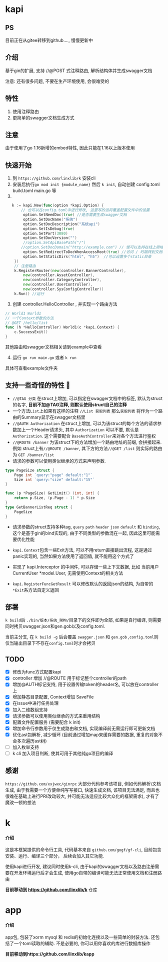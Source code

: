 # kapi

## PS
目前正在从gitee转移到github...., 慢慢更新中

## 介绍
基于gin的扩展, 支持 //@POST 式注释路由, 解析结构体并生成swagger文档


注意: 还有很多问题, 不要在生产环境使用, 会很难受的

## 特性
1. 使用注释路由
2. 更简单的swagger文档生成方式


## 注意
由于使用了go 1.16新增的embed特性, 因此只能在1.16以上版本使用

## 快速开始

1. 到 `https://github.com/linxlib/k` 安装cli
2. 安装后执行`go mod init {module_name}` 然后 `k init`, 自动创建 config.toml build.toml main.go 等
3. 
```go
   k := kapi.New(func(option *kapi.Option) {
	   // 也可以在config.toml中进行修改, 这里写的话将覆盖配置文件中的设置
        option.SetNeedDoc(true) //是否需要生成swagger文档
        option.SetDocName("系统")
        option.SetDocDescription("系统api")
        option.SetIsDebug(true)
        option.SetPort(3080)
        option.SetDocVersion("")
        //option.SetApiBasePath("/")
       //option.SetDocDomain("http://example.com") // 使可以支持在线上用域名访问文档, 本地开发时默认为http://局域网ip+端口/swagger/
        option.SetRedirectToDocWhenAccessRoot(true) //访问 / 时跳转到文档
        option.SetStaticDirs("html", "h5")  //可以设置多个static目录
    })
    // 注册路由
    k.RegisterRouter(new(controller.BannerController),
        new(controller.AssetController),
        new(controller.CategoryController),
        new(controller.UserController),
        new(controller.SysConfigController))
	k.Run() //运行
```
3. 创建 controller.HelloController , 并实现一个路由方法
```go
// World1 World1
// 一个Context参数的方法
// @GET /hello/list
func (h *HelloController) World1(c *kapi.Context) {
	c.SuccessExit()
}
```
其他路由和swagger文档相关请到example中查看

4. 运行 `go run main.go` 或者 `k run`

具体可查看example文件夹


## 支持一些奇怪的特性 🐶

- `//@TAG 分类` 在struct上增加, 可以指定在swagger文档中的标签, 默认为struct的名字, **目前不加@TAG注释, 则默认使用struct自己的注释**
- 一个方法`List`上如果有这样的注释 `//List 获取列表` 那么`获取列表` 将作为一个路由的Summary显示在swagger文档里
- `//@AUTH Authorization` 在struct上增加, 可以为该struct的每个方法的请求参数加上一个Header请求头, 其中 `Authorization` 可以不要, 默认是 `Authorization`. 
这个需要配合 `BaseAuthController`来对各个方法进行鉴权
- `//@ROUTE /banner` 为该struct下的方法增加一个路由地址的前缀, 会拼接起来. 例如 struct上有`//@ROUTE /banner`, 其下方的方法`//@GET /list` 则实际的路由为 `GET /banner/list`
- 请求的参数可以使用类似继承的方式来声明参数. 
```go
type PageSize struct {
    Page int `query:"page" default:"1"`
    Size int `query:"size" default:"15"`
}

func (p *PageSize) GetLimit() (int, int) {
    return p.Size, (p.Page - 1) * p.Size
}
type GetBannerListReq struct {
	PageSize
}
```
- 请求参数的struct支持多种tag, `query` `path` `header` `json` `default` 和 `binding`, 这个是基于gin的bind实现的, 
由于不同类型的参数混在一起, 因此这里可能需要优化性能

- `kapi.Context`包含一些Exit方法, 可以不用return直接跳出流程, 这是通过panic实现的, 当然如果方法使用了返回值, 就不能用这个方式了
- 实现了 kapi.Interceptor 的中间件, 可以存储一些上下文数据, 比如 当前用户 CurrentUser *model.User, 无需使用Context的相关方法
- `kapi.RegisterFuncGetResult` 可以修改默认的返回json的结构, 为自带的 `*Exit`系方法自定义返回

## 部署
`k build`后 `./bin/版本/系统_架构/`目录下的文件即为全部, 如果是自行编译, 则需要同时拷贝swagger.json和gen.gob以及config.toml.

当前主分支, 在 `k build -g` 后会覆盖 `swagger.json` 和 `gen.gob` ,`config.toml`则仅当输出目录下不存在`config.toml`时才会拷贝


## TODO

- [x] 修改为func方式配置kapi
- [x] controller 增加 //@ROUTE 用于标记整个controller的path
- [x] 增加@AUTH标记支持, 用于设置传输token的header名, 可以放在controller上
- [x] 增加静态目录配置, Context增加 SaveFile
- [x] 在issue中进行任务处理
- [x] 加入二维数组支持
- [x] 请求参数可以使用类似继承的方式来重用结构
- [x] 配置文件配置服务 (需要配合 k init)
- [x] 增加命令行参数用于仅生成路由和文档, 实现编译前无需运行即可更新文档
- [x] 优化ast包解析, 减少循环 (目前通过增加map来缓存需要的数据, 重复的对象不会多次遍历ast树)
- [ ] 加入枚举支持
- [ ] k cli 加入项目判断, 使其可用于其他纯go项目的编译
  
## 感谢

`https://github.com/xxjwxc/ginrpc` 大部分代码参考该项目, 例如代码解析\文档生成, 由于我需要一个方便单纯写写接口, 快速生成文档, 该项目无法满足, 
而且也很难在基础上进行PR(改动较大, 并可能无法适应比较大众化的框架需求), 才有了魔改一顿的想法

# k
#### 介绍
这是本框架提供的命令行工具, 代码基本来自 `github.com/gogf/gf-cli`, 目前包含 安装、运行、编译三个部分， 后续会加入其它功能.

使用kapi进行开发, 建议同时使用k-cli, 由于kapi的swagger文档以及路由注册需要在开发环境运行后才会生成, 使用go自带的编译可能无法正常使用文档和注册路由

**目前移动到 https://github.com/linxlib/k** 仓库


# app

#### 介绍
app包, 包装了xorm mysql 和 redis的初始化连接以及一些简单的封装方法. 还包括了一个toml读取的辅助. 不是必要的, 你可以用你喜欢的库进行数据库操作

**目前移动到https://github.com/linxlib/kapp**
